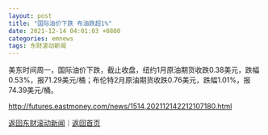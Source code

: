 ```yaml
---
layout: post
title: "国际油价下跌 布油跌超1%"
date: 2021-12-14 04:01:03 +0800
categories: emnews
tags: 东财滚动新闻
---
```


美东时间周一，国际油价下跌，截止收盘，纽约1月原油期货收跌0.38美元，跌幅0.53%，报71.29美元/桶；布伦特2月原油期货收跌0.76美元，跌幅1.01%，报74.39美元/桶。

<http://futures.eastmoney.com/news/1514,202112142212107180.html>

[返回东财滚动新闻](//finews.withounder.com/emnews/)｜[返回首页](//finews.withounder.com/)